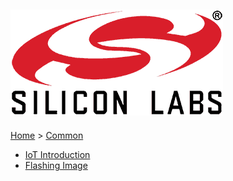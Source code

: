 ![Silicon Labs](files/logo.png)
--------------------------------------------------------
[Home](Home) > [Common](Common)

* [IoT Introduction](IoT-Introduction)
* [Flashing Image](Flashing-Image)
